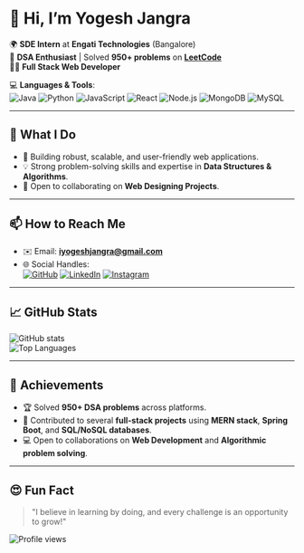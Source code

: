 

# 👋 Hi, I’m **Yogesh Jangra**

🌍 **SDE Intern** at **Engati Technologies** (Bangalore)  
🚀 **DSA Enthusiast** | Solved **950+ problems** on **[LeetCode](https://leetcode.com/u/Yogesh_007/)**  
🧑‍💻 **Full Stack Web Developer**  

💻 **Languages & Tools**:  
![Java](https://img.shields.io/badge/Java-%23ED8B00.svg?style=for-the-badge&logo=java&logoColor=white)
![Python](https://img.shields.io/badge/Python-3670A0?style=for-the-badge&logo=python&logoColor=ffdd54)
![JavaScript](https://img.shields.io/badge/JavaScript-%23F7DF1E.svg?style=for-the-badge&logo=javascript&logoColor=black)
![React](https://img.shields.io/badge/React-%2361DAFB.svg?style=for-the-badge&logo=react&logoColor=black)
![Node.js](https://img.shields.io/badge/Node.js-%23339933.svg?style=for-the-badge&logo=nodedotjs&logoColor=white)
![MongoDB](https://img.shields.io/badge/MongoDB-%2347A248.svg?style=for-the-badge&logo=mongodb&logoColor=white)
![MySQL](https://img.shields.io/badge/MySQL-%2300f.svg?style=for-the-badge&logo=mysql&logoColor=white)

---

## 🧠 **What I Do**
- 🌟 Building robust, scalable, and user-friendly web applications.
- 💡 Strong problem-solving skills and expertise in **Data Structures & Algorithms**.
- 🤝 Open to collaborating on **Web Designing Projects**.  

---

## 📫 **How to Reach Me**
- ✉️ Email: **[iyogeshjangra@gmail.com](mailto:iyogeshjangra@gmail.com)**  
- 🌐 Social Handles:  
  [![GitHub](https://img.shields.io/badge/GitHub-%23181717.svg?style=for-the-badge&logo=github&logoColor=white)](https://github.com/Yogesh1628)
  [![LinkedIn](https://img.shields.io/badge/LinkedIn-%230A66C2.svg?style=for-the-badge&logo=linkedin&logoColor=white)](https://www.linkedin.com/in/yogesh-jangra-03090a224/)
  [![Instagram](https://img.shields.io/badge/Instagram-%23E4405F.svg?style=for-the-badge&logo=instagram&logoColor=white)](https://www.instagram.com/iyogeshjangra/)  

---

## 📈 **GitHub Stats**
![GitHub stats](https://github-readme-stats.vercel.app/api?username=Yogesh1628&theme=radical&show_icons=true&hide_border=true&count_private=true)  
![Top Languages](https://github-readme-stats.vercel.app/api/top-langs/?username=Yogesh1628&layout=compact&theme=radical&hide_border=true)  

---

## 🌟 **Achievements**
- 🏆 Solved **950+ DSA problems** across platforms.  
- 🚀 Contributed to several **full-stack projects** using **MERN stack**, **Spring Boot**, and **SQL/NoSQL databases**.  
- 💻 Open to collaborations on **Web Development** and **Algorithmic problem solving**.

---

## 😍 **Fun Fact**
> "I believe in learning by doing, and every challenge is an opportunity to grow!"  

![Profile views](https://gpvc.arturio.dev/Yogesh1628)


